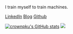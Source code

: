 
<!--
**crownpku/crownpku** is a ✨ _special_ ✨ repository because its `README.md` (this file) appears on your GitHub profile.

Here are some ideas to get you started:

- 🔭 I’m currently working on ...
- 🌱 I’m currently learning ...
- 👯 I’m looking to collaborate on ...
- 🤔 I’m looking for help with ...
- 💬 Ask me about ...
- 📫 How to reach me: ...
- 😄 Pronouns: ...
- ⚡ Fun fact: ...
-->

I train myself to train machines.

[LinkedIn](https://www.linkedin.com/in/crownpku/)
[Blog](http://www.crownpku.com/)
[Github](https://github.com/crownpku)

[![crownpku's GitHub stats](https://github-readme-stats.vercel.app/api?username=crownpku)](https://github.com/anuraghazra/github-readme-stats&&count_private=true&show_icons=true)
[![](https://stardev.io/developers/crownpku/badge/languages/country.svg)](https://stardev.io/developers/crownpku)
